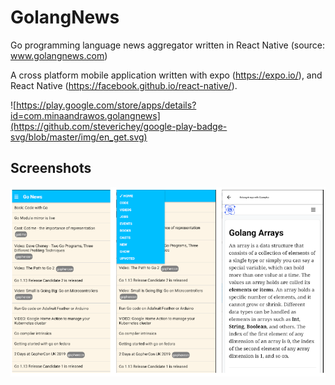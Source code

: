 # GolangNews
Go programming language news aggregator written in React Native (source: www.golangnews.com)

A cross platform mobile application written with expo (https://expo.io/), and React Native (https://facebook.github.io/react-native/).

![https://play.google.com/store/apps/details?id=com.minaandrawos.golangnews](https://github.com/steverichey/google-play-badge-svg/blob/master/img/en_get.svg)

## Screenshots

![screenshots](https://github.com/minaandrawos/golangnews/blob/master/assets/images/screenshots.png)
